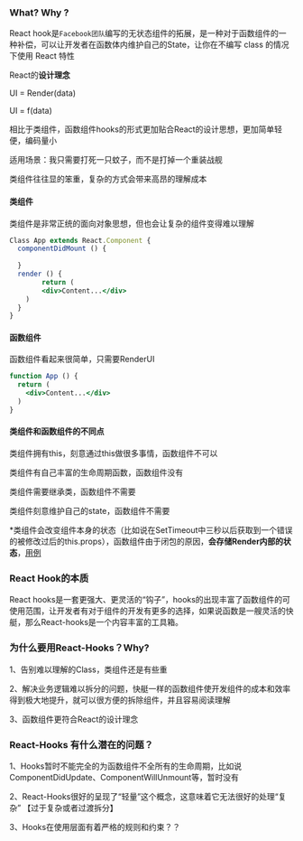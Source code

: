 ### What?  Why ?

React hook是`Facebook团队`编写的无状态组件的拓展，是一种对于函数组件的一种补偿，可以让开发者在函数体内维护自己的State，让你在不编写 class 的情况下使用 React 特性



React的**设计理念**

UI = Render(data)

UI = f(data)

相比于类组件，函数组件hooks的形式更加贴合React的设计思想，更加简单轻便，编码量小

适用场景：我只需要打死一只蚊子，而不是打掉一个重装战舰

类组件往往显的笨重，复杂的方式会带来高昂的理解成本

#### 类组件

类组件是非常正统的面向对象思想，但也会让复杂的组件变得难以理解

```jsx
Class App extends React.Component {
  componentDidMount () {
    
  }
  render () {
		return (
    	<div>Content...</div>
    )
  }
}
```



#### 函数组件

函数组件看起来很简单，只需要RenderUI

```jsx
function App () {
  return (
  	<div>Content...</div>
  )
}
```



#### 类组件和函数组件的不同点

类组件拥有this，刻意通过this做很多事情，函数组件不可以

类组件有自己丰富的生命周期函数，函数组件没有

类组件需要继承类，函数组件不需要

类组件刻意维护自己的state，函数组件不需要

*类组件会改变组件本身的状态（比如说在SetTimeout中三秒以后获取到一个错误的被修改过后的this.props），函数组件由于闭包的原因，**会存储Render内部的状态**，[用例](https://codesandbox.io/s/xenodochial-johnson-6ls1n?file=/src/App.js)



### React Hook的本质

React hooks是一套更强大、更灵活的“钩子”，hooks的出现丰富了函数组件的可使用范围，让开发者有对于组件的开发有更多的选择，如果说函数是一艘灵活的快艇，那么React-hooks是一个内容丰富的工具箱。



### 为什么要用React-Hooks？Why?

1、告别难以理解的Class，类组件还是有些重

2、解决业务逻辑难以拆分的问题，快艇一样的函数组件使开发组件的成本和效率得到极大地提升，就可以很方便的拆除组件，并且容易阅读理解

3、函数组件更符合React的设计理念



### React-Hooks 有什么潜在的问题？

1、Hooks暂时不能完全的为函数组件不全所有的生命周期，比如说ComponentDidUpdate、ComponentWillUnmount等，暂时没有

2、React-Hooks很好的呈现了“轻量”这个概念，这意味着它无法很好的处理“复杂”  【过于复杂或者过渡拆分】

3、Hooks在使用层面有着严格的规则和约束？？

